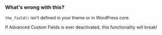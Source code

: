 ### What's wrong with this?

`the_field()` isn't defined in your theme or in WordPress core.

If Advanced Custom Fields is ever deactivated, this functionality will break!